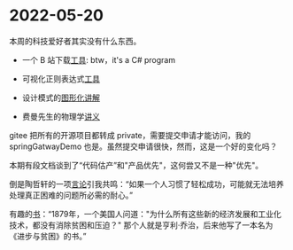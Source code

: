 # 2022-05-20

本周的科技爱好者其实没有什么东西。

- 一个 B 站下载[工具](https://github.com/leiurayer/downkyi): btw，it's a C# program

- 可视化正则表达式[工具](https://devtoolcafe.com/tools/regex#!flags=img&re=)

- 设计模式的[图形化讲解](https://refactoring.guru/design-patterns/catalog)

- 费曼先生的物理学[讲义](https://www.feynmanlectures.caltech.edu/)

gitee 把所有的开源项目都转成 private，需要提交申请才能访问，我的 springGatwayDemo 也是。虽然提交申请很快，然而，这是一个好的变化吗？

本期有段文档谈到了“代码估产”和"产品优先"，这何尝又不是一种"优先"。

倒是陶哲轩的一项[言论](https://terrytao.wordpress.com/career-advice/does-one-have-to-be-a-genius-to-do-maths/)引我共鸣：“如果一个人习惯了轻松成功，可能就无法培养处理真正困难的问题所必需的耐心。”

有趣的[书](http://gameofrent.com/content/progress-and-poverty-review)：“1879年，一个美国人问道："为什么所有这些新的经济发展和工业化技术，都没有消除贫困和压迫？" 那个人就是亨利·乔治，后来他写了一本名为《进步与贫困》的书。”
